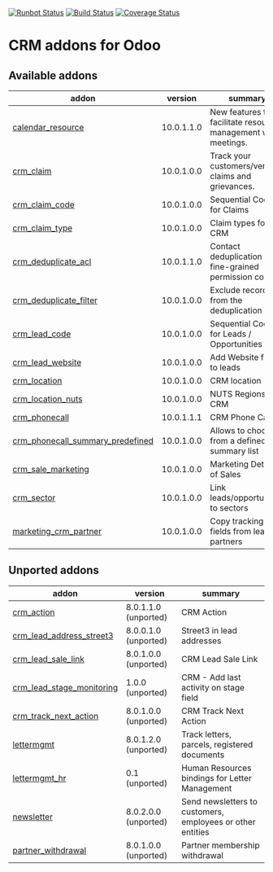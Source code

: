 [![Runbot Status](https://runbot.odoo-community.org/runbot/badge/flat/111/10.0.svg)](https://runbot.odoo-community.org/runbot/repo/github-com-oca-crm-111)
[![Build Status](https://travis-ci.org/OCA/crm.svg?branch=master)](https://travis-ci.org/OCA/crm)
[![Coverage Status](https://img.shields.io/coveralls/OCA/crm.svg)](https://coveralls.io/r/OCA/crm?branch=master)

CRM addons for Odoo
===================

[//]: # (addons)

Available addons
----------------
addon | version | summary
--- | --- | ---
[calendar_resource](calendar_resource/) | 10.0.1.1.0 | New features to facilitate resource management with meetings.
[crm_claim](crm_claim/) | 10.0.1.0.0 | Track your customers/vendors claims and grievances.
[crm_claim_code](crm_claim_code/) | 10.0.1.0.0 | Sequential Code for Claims
[crm_claim_type](crm_claim_type/) | 10.0.1.0.0 | Claim types for CRM
[crm_deduplicate_acl](crm_deduplicate_acl/) | 10.0.1.1.0 | Contact deduplication with fine-grained permission control
[crm_deduplicate_filter](crm_deduplicate_filter/) | 10.0.1.0.0 | Exclude records from the deduplication
[crm_lead_code](crm_lead_code/) | 10.0.1.0.0 | Sequential Code for Leads / Opportunities
[crm_lead_website](crm_lead_website/) | 10.0.1.0.0 | Add Website field to leads
[crm_location](crm_location/) | 10.0.1.0.0 | CRM location
[crm_location_nuts](crm_location_nuts/) | 10.0.1.0.0 | NUTS Regions in CRM
[crm_phonecall](crm_phonecall/) | 10.0.1.1.1 | CRM Phone Calls
[crm_phonecall_summary_predefined](crm_phonecall_summary_predefined/) | 10.0.1.0.0 | Allows to choose from a defined summary list
[crm_sale_marketing](crm_sale_marketing/) | 10.0.1.0.0 | Marketing Details of Sales
[crm_sector](crm_sector/) | 10.0.1.0.0 | Link leads/opportunities to sectors
[marketing_crm_partner](marketing_crm_partner/) | 10.0.1.0.0 | Copy tracking fields from leads to partners


Unported addons
---------------
addon | version | summary
--- | --- | ---
[crm_action](crm_action/) | 8.0.1.1.0 (unported) | CRM Action
[crm_lead_address_street3](crm_lead_address_street3/) | 8.0.0.1.0 (unported) | Street3 in lead addresses
[crm_lead_sale_link](crm_lead_sale_link/) | 8.0.1.0.0 (unported) | CRM Lead Sale Link
[crm_lead_stage_monitoring](crm_lead_stage_monitoring/) | 1.0.0 (unported) | CRM - Add last activity on stage field
[crm_track_next_action](crm_track_next_action/) | 8.0.1.0.0 (unported) | CRM Track Next Action
[lettermgmt](lettermgmt/) | 8.0.1.2.0 (unported) | Track letters, parcels, registered documents
[lettermgmt_hr](lettermgmt_hr/) | 0.1 (unported) | Human Resources bindings for Letter Management
[newsletter](newsletter/) | 8.0.2.0.0 (unported) | Send newsletters to customers, employees or other entities
[partner_withdrawal](partner_withdrawal/) | 8.0.1.0.0 (unported) | Partner membership withdrawal

[//]: # (end addons)
